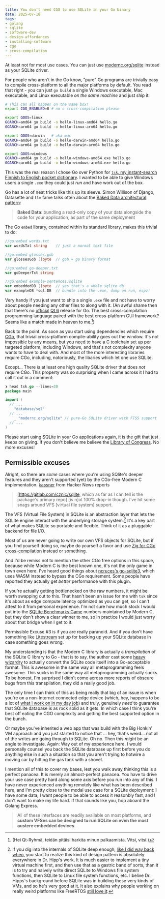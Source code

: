 ```yaml
---
title: You don't need CGO to use SQLite in your Go binary
date: 2025-07-18
tags: 
- golang
- sqlite
- software-dev
- design-affordances
- installing-software
- cgo
- cross-compilation
---
```



At least not for most use cases. You can just use
[modernc.org/sqlite](https://pkg.go.dev/modernc.org/sqlite#section-readme)
instead as your SQLite driver.

For people who aren't in the Go know, "pure" Go programs are trivially
easy to compile cross-platform to all the major platforms by default.
You read that right - you can just `go build` a single Windows 
executable, Mac executable, and Linux executable *on the same machine*
and just ship it: 

```bash
# This can all happen on the same box!
export CGO_ENABLED=0 # no c cross-compilation please

export GOOS=linux
GOARCH=amd64 go build -o hello-linux-amd64 hello.go
GOARCH=arm64 go build -o hello-linux-arm64 hello.go

export GOOS=darwin   # aka mac
GOARCH=amd64 go build -o hello-darwin-amd64 hello.go
GOARCH=arm64 go build -o hello-darwin-arm64 hello.go

export GOOS=windows
GOARCH=amd64 go build -o hello-windows-amd64.exe hello.go
GOARCH=arm64 go build -o hello-windows-arm64.exe hello.go
```


This was the real reason I chose Go over Python for
[`tsk`, my instant-search Finnish to English pocket dictionary](https://github.com/hiAndrewQuinn/tsk/).
I wanted to be able to give Windows users a single `.exe` they could
just *run* and have work out of the box. 

Go has a lot of neat tricks like this up its sleeve. Simon Willison 
of Django, Datasette and `llm` fame talks often about the
[Baked Data architectural pattern](https://simonwillison.net/2021/Jul/28/baked-data/):

>**Baked Data**: bundling a read-only copy of your data alongside the code for your application, as part of the same deployment

The Go `embed` library, contained within its standard library,
makes this trivial to do:

```go
//go:embed words.txt
var wordsTxt string    // just a normal text file

//go:embed glosses.gob
var glossesGob []byte  // gob = go binary format

//go:embed go-deeper.txt
var goDeeperTxt string

//go:embed example-sentences.sqlite
var embeddedDB []byte  // yes that's a whole sqlite db
var exampleDB *sql.DB  // bundle into the .exe, dump on run, ezpz!
```

Very handy if you just want to ship a single `.exe` file and not have
to worry about people needing any other files to along with it. (An
awful shame then that there's no
[official](https://github.com/therecipe/qt)
[Qt 6](https://www.qt.io/product/qt6)
release for Go. The best cross-compilation programming language paired
with the best cross-platform GUI framework? Seems like a match made in
heaven to me.[^1])

Back to the point. As soon as you start using dependencies
which require [CGo](https://go.dev/wiki/cgo), that trivial
cross-platform compile-ability goes out the window. 
It's not impossible by any means, but you need to have a C toolchain set
up per targeted platform, including Windows, and that's not complexity
anyone wants to have to deal with.
And most of the more
interesting libraries require CGo, including, notoriously, the libaries
which let one use SQLite.

Except... There *is* at least one high quality SQLite driver that does
*not* require CGo. This property was so surprising when I came across
it I had to call it out in a comment:

```go
❯ head tsk.go --lines=30
package main

import (
  // ...
	"database/sql"
  // ...
	_ "modernc.org/sqlite" // pure-Go SQLite driver with FTS5 support
  // ...
)
```

Please start using SQLite in your Go applications 
again, it is the gift that just keeps on giving. If you don't believe me
believe the
[Library of Congress](https://www.loc.gov/preservation/digital/formats/fdd/fdd000461.shtml).
No more excuses!

## Permissible excuses

Alright, so there are *some* cases where you're using SQlite's deeper 
features
and they aren't supported (yet) by the CGo-free Modern C implementation.
[kassner](https://news.ycombinator.com/item?id=44457120) from Hacker News
reports

>\[https://gitlab.com/cznic/sqlite, which as far as I can tell is the package's primary repo\] \[is n\]ot 100% drop-in though. I’ve hit some snags around VFS \[virtual file system\] support.

The VFS (Virtual File System) in SQLite is an abstraction layer that 
lets the SQLite engine interact with the underlying storage system.[^2]
It's a key part of what makes SQLite so portable and flexible. Think of 
it as a pluggable backend for file I/O.

Most of us are never going to write our own VFS objects for SQLite, but
if you find yourself doing so, maybe do yourself a favor and use
[Zig for CGo cross-compilation](https://zig.news/kristoff/building-sqlite-with-cgo-for-every-os-4cic)
instead or something.

And I'd be remiss not to mention the other CGo free options in this
space, because while Modern C is the best known one, it's not the only
game in town even here. I've heard good things about
[ncruces's go-sqlite3](https://github.com/ncruces/go-sqlite3),
which uses WASM instead to bypass the CGo requirement. Some people have
reported they actually get *better* performance with this plugin.

If you're actually getting bottlenecked on the raw numbers, it might
be worth swapping out to this. That hasn't been an issue for me with
`tsk` since it's about as edge compute latency optimized as you can get,
so I can't attest to it from personal experience. I'm not sure how much
stock I would put into the
[SQLite Benchmarks Game](https://pkg.go.dev/modernc.org/sqlite-bench#section-readme)
numbers maintained by Modern C, but they don't show a clear winner to
me, so in practice I would just worry about that bridge when I get to
it.

Permissible Excuse #3 is if you are really paranoid. And if you don't 
have something like
[Litestream](https://litestream.io/)
set up for backing up your SQLite database in case something goes
wrong. 

My understanding is that
the Modern C library is actually a *transpilation* of the SQLite C
library to Go - that is to say, the author cast some
[heavy wizardry](https://www.catb.org/jargon/html/H/heavy-wizardry.html)
to actually convert the SQLite code itself into a Go-acceptable format.
This is awesome in the same way all metaprogramming feels awesome.
This sucks in the same way all metaprogramming actually sucks.
To be honest, I'm surprised I didn't come across more reports of
obscure bugs from this transpilation, they did a really good job.

The only time I can think of this as being really that big of an
issue is when you're on a non-Internet connected edge device
(which, hey, happens to be a lot of 
[what I work on in my day job](https://hiandrewquinn.github.io/til-site/posts/openbsd-the-computer-appliance-maker-s-secret-weapon/))
and truly, genuinely *need* to guarantee that SQLite database is as
rock solid as it gets. In which case I think you're best off eating
the CGO complexity and getting the best supported option in the bunch.

Or maybe you've inherited a web app that was build with the Big Honkin'
VM approach and you just started to notice that ... hey, that's weird...
not all of the writes are going through to SQLite. Oh no. Then this
*might* be an angle to investigate. Again: Way out of my experience
here. I would personally counsel you
back the SQLite database up first before you do anything else in such
a situation so that you aren't trying to hotwire a moving car by hitting
the gas tank with a shovel.


I mention all of this to cover my bases,
lest you walk away thinking this is a perfect panacea. It is merely an
almost-perfect panacea. You have to drive your use case
pretty hard along some axis before you run into any
of this. I have never experienced anything remotely like what has been
described here, and I'm pretty close to the modal use case for a SQLite
deployment: I have some data, I want people to be able to access it
reasonbly fast, and I don't want to make my life hard. If that sounds
like you, hop aboard the Golang Express.








[^1]: (Hei Qt-Ryhmä, teidän pitäisi harkita minun palkaamista. Vitsi, vitsi.)
 [^2]: If you dig into the internals of SQLite deep enough,
[like I did way back when](../the-learnability-of-sqlite/), you start
to realize this kind of design pattern is absolutely everywhere in
Dr. Hipp's work. It is much easier to implement a tiny virtual machine
first, and then use that as a gastric band of sorts, than it is to try
and naively write direct SQLite to Windows file system functions,
then SQLite to Linux file system functions, etc. I belive Dr. Hipps's
background before SQLite was in building these very kinds of VMs, and
so he's very good at it. It also explains why people working on really
weird platforms like FreeRTOS [still love it](https://sqlite.org/selfcontained.html):
> All of these interfaces are readily available on most platforms, and **custom VFSes can be designed to run SQLite on even the most austere embedded devices.**

